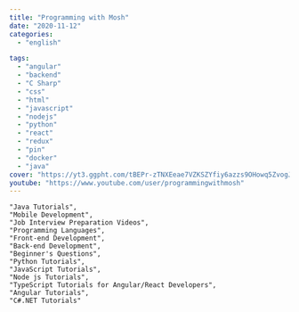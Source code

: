 ```yaml
---
title: "Programming with Mosh"
date: "2020-11-12"
categories:
  - "english"

tags:
  - "angular"
  - "backend"
  - "C Sharp"
  - "css"
  - "html"
  - "javascript"
  - "nodejs"
  - "python"
  - "react"
  - "redux"
  - "pin"
  - "docker"
  - "java"
cover: "https://yt3.ggpht.com/tBEPr-zTNXEeae7VZKSZYfiy6azzs9OHowq5ZvogJeHoVtKtEw2PXSwzMBKVR7W0MI7gyND8=s88-c-k-c0x00ffffff-no-rj"
youtube: "https://www.youtube.com/user/programmingwithmosh"
---
```


    "Java Tutorials",
    "Mobile Development",
    "Job Interview Preparation Videos",
    "Programming Languages",
    "Front-end Development",
    "Back-end Development",
    "Beginner's Questions",
    "Python Tutorials",
    "JavaScript Tutorials",
    "Node js Tutorials",
    "TypeScript Tutorials for Angular/React Developers",
    "Angular Tutorials",
    "C#.NET Tutorials"
